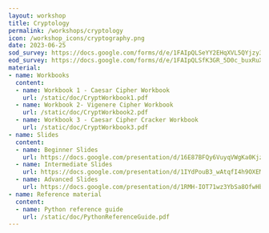 ```yaml
---
layout: workshop
title: Cryptology
permalink: /workshops/cryptology
icon: /workshop_icons/cryptography.png
date: 2023-06-25
sod_survey: https://docs.google.com/forms/d/e/1FAIpQLSeYY2EHqXVL5QYjzy3DPHbeo7UJ2ii6j50EInfzrYv1hF2IPw/viewform
eod_survey: https://docs.google.com/forms/d/e/1FAIpQLSfK3GR_5D0c_buxRuXzReZnYRBPWpSFCNsTWnBYLDiqHAujBQ/viewform
material:
- name: Workbooks
  content:
  - name: Workbook 1 - Caesar Cipher Workbook
    url: /static/doc/CryptWorkbook1.pdf
  - name: Workbook 2- Vigenere Cipher Workbook
    url: /static/doc/CryptWorkbook2.pdf
  - name: Workbook 3 - Caesar Cipher Cracker Workbook
    url: /static/doc/CryptWorkbook3.pdf
- name: Slides
  content:
  - name: Beginner Slides
    url: https://docs.google.com/presentation/d/16E87BFQy6VuyqVWgKa0Kjzny6IIjNjjfNO4WuCto2zk/edit?usp=sharing
  - name: Intermediate Slides
    url: https://docs.google.com/presentation/d/1IYdPouB3_wAtqfI4h9OXEMgSQZVS9S66NWwnRorhRRs/edit?usp=sharing
  - name: Advanced Slides
    url: https://docs.google.com/presentation/d/1RMH-IOT71wz3YbSa8OfwHbxAaYuuLGGFv2CouoZvZCc/edit?usp=sharing
- name: Reference material
  content:
  - name: Python reference guide
    url: /static/doc/PythonReferenceGuide.pdf
---
```

